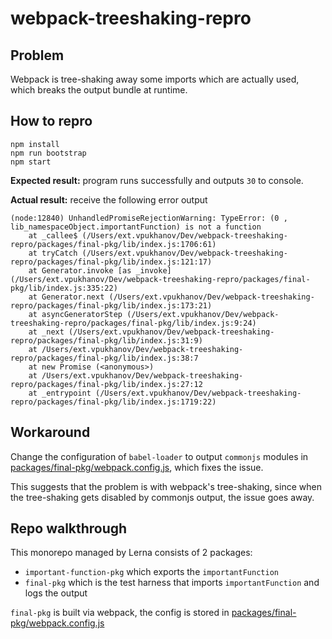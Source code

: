 # webpack-treeshaking-repro

## Problem

Webpack is tree-shaking away some imports which are actually used, which breaks the output bundle at runtime.

## How to repro

```
npm install
npm run bootstrap
npm start
```

**Expected result:** program runs successfully and outputs `30` to console.

**Actual result:** receive the following error output

```
(node:12840) UnhandledPromiseRejectionWarning: TypeError: (0 , lib_namespaceObject.importantFunction) is not a function
    at _callee$ (/Users/ext.vpukhanov/Dev/webpack-treeshaking-repro/packages/final-pkg/lib/index.js:1706:61)
    at tryCatch (/Users/ext.vpukhanov/Dev/webpack-treeshaking-repro/packages/final-pkg/lib/index.js:121:17)
    at Generator.invoke [as _invoke] (/Users/ext.vpukhanov/Dev/webpack-treeshaking-repro/packages/final-pkg/lib/index.js:335:22)
    at Generator.next (/Users/ext.vpukhanov/Dev/webpack-treeshaking-repro/packages/final-pkg/lib/index.js:173:21)
    at asyncGeneratorStep (/Users/ext.vpukhanov/Dev/webpack-treeshaking-repro/packages/final-pkg/lib/index.js:9:24)
    at _next (/Users/ext.vpukhanov/Dev/webpack-treeshaking-repro/packages/final-pkg/lib/index.js:31:9)
    at /Users/ext.vpukhanov/Dev/webpack-treeshaking-repro/packages/final-pkg/lib/index.js:38:7
    at new Promise (<anonymous>)
    at /Users/ext.vpukhanov/Dev/webpack-treeshaking-repro/packages/final-pkg/lib/index.js:27:12
    at _entrypoint (/Users/ext.vpukhanov/Dev/webpack-treeshaking-repro/packages/final-pkg/lib/index.js:1719:22)
```

## Workaround

Change the configuration of `babel-loader` to output `commonjs` modules in [packages/final-pkg/webpack.config.js](packages/final-pkg/webpack.config.js), which fixes the issue.

This suggests that the problem is with webpack's tree-shaking, since when the tree-shaking gets disabled by commonjs output, the issue goes away.

## Repo walkthrough

This monorepo managed by Lerna consists of 2 packages:

- `important-function-pkg` which exports the `importantFunction`
- `final-pkg` which is the test harness that imports `importantFunction` and logs the output

`final-pkg` is built via webpack, the config is stored in [packages/final-pkg/webpack.config.js](packages/final-pkg/webpack.config.js)

